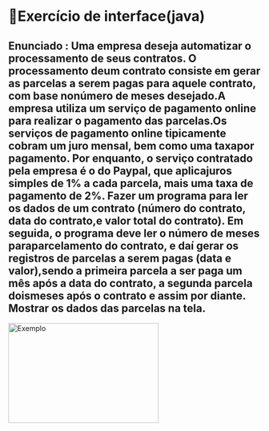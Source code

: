 # 👣Exercício de interface(java)
## Enunciado : Uma empresa deseja automatizar o processamento de seus contratos. O processamento deum contrato consiste em gerar as parcelas a serem pagas para aquele contrato, com base nonúmero de meses desejado.A empresa utiliza um serviço de pagamento online para realizar o pagamento das parcelas.Os serviços de pagamento online tipicamente cobram um juro mensal, bem como uma taxapor pagamento. Por enquanto, o serviço contratado pela empresa é o do Paypal, que aplicajuros simples de 1% a cada parcela, mais uma taxa de pagamento de 2%. Fazer um programa para ler os dados de um contrato (número do contrato, data do contrato,e valor total do contrato). Em seguida, o programa deve ler o número de meses paraparcelamento do contrato, e daí gerar os registros de parcelas a serem pagas (data e valor),sendo a primeira parcela a ser paga um mês após a data do contrato, a segunda parcela doismeses após o contrato e assim por diante. Mostrar os dados das parcelas na tela.
<img  alt="Exemplo" height="200em" width="300em" src="https://cdn.discordapp.com/attachments/805220480566165514/1175128090238791772/image.png?ex=656a1a51&is=6557a551&hm=9b8ec23f065a88c3ed256400e063216319bda0979fb74c60543cdb7b6f2a650b&" />
